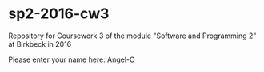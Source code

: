 # sp2-2016-cw3
Repository for Coursework 3 of the module "Software and Programming 2" at Birkbeck in 2016

Please enter your name here: Angel-O


